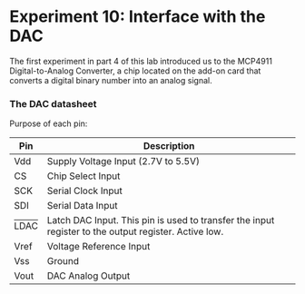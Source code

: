 # Experiment 10: Interface with the DAC

The first experiment in part 4 of this lab introduced us to the MCP4911 Digital-to-Analog Converter, a chip located on the add-on card that converts a digital binary number into an analog signal.

### The DAC datasheet

Purpose of each pin:

Pin | Description
--- | -----------
Vdd | Supply Voltage Input (2.7V to 5.5V)
CS  | Chip Select Input
SCK | Serial Clock Input
SDI | Serial Data Input
<span style="text-decoration: overline;">LDAC</span>| Latch DAC Input. This pin is used to transfer the input register to the output register. Active low.
Vref| Voltage Reference Input
Vss | Ground
Vout| DAC Analog Output
